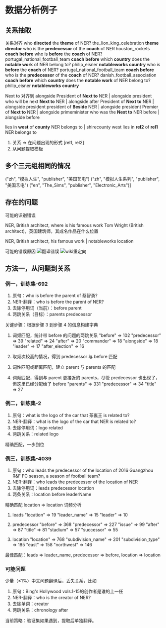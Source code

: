 # 数据分析例子

## 关系抽取
关系对齐
who **directed** the **theme** of NER?	the_lion_king_celebration	**theme**	**director**
who is the **predecessor** of the **coach** of NER	houston_rockets	**coach**	**before**
who is **before** the **coach** of NER?	portugal_national_football_team	**coach**	**before**
which **country** does the **notable work** of NER belong to?	philip_eisner	**notableworks**	**country**
who is **before** the **coach** of NER?	portugal_national_football_team	**coach**	**before**
who is the **predecessor** of the **coach** of NER?	danish_football_association	**coach**	**before**
which **country** does the **notable work** of NER belong to?	philip_eisner	**notableworks**	**country**

Next to 对齐到 alongside 
President of **Next to** NER	|	alongside	president
who will be next **Next to** NER	|	alongside	after
President of **Next to** NER	|	alongside	president
president of **Beside** NER	|	alongside	president
Premier of **Next to** NER	|	alongside	primeminister
who was the **Next to** NER before	|	alongside	before

lies in **west** of **county** NER belongs to	|	shirecounty	west
lies in **rel2** of **rel1** NER belongs to

1. 关系 => 在问题出现的形式 [rel1, rel2]
2. 从问题提取模板

## 多个三元组相同的情况
("zh", "模拟人生", "publisher", "美国艺电")
("zh", "模拟人生系列", "publisher", "美国艺电")
("en", "The_Sims", "publisher", "Electronic_Arts")]

## 存在的问题
可能的识别错误

NER, British architect, where is his famous work
Tom Wright (British architect)，英国建筑师，其成名作品在什么位置

NER, British architect, his famous work	|	notableworks	location


可能的错误原因
![翻译错误](https://cdn.jsdelivr.net/gh/zhihongecnu/PicBed3/picgo/翻译错误.png)
![wiki重定向](https://cdn.jsdelivr.net/gh/zhihongecnu/PicBed3/picgo/wiki重定向.png)



## 方法一，从问题到关系
### 例一，训练集-692
1. 原句：who is before the parent of 蔡智勇?
2. NER-翻译：who is before the parent of NER?
3. 去除停用词（当前）：before parent
4. 两跳关系（目标）：parents predecessor

关键步骤：根据步骤 3 到步骤 4 的信息构建字典

1. 词频匹配，统计带 before 的问题的两跳关系
"before"         => 102
"predecessor"    => 39
"related"        => 24
"after"          => 20
"commander"      => 18
"alongside"      => 18
"leader"         => 17
"after_election" => 16

2. 取频次较高的情况，得到 predecessor 与 before 匹配

3. 词性匹配或距离匹配，建立 parent 与 parents 的匹配
4. 词频匹配，得到与 parent 更接近的 parents，尽管 predecessor 也出现了，但这里已经分配给了 before
"parents"          => 331
"predecessor"      => 34
"title"            => 27

### 例二，训练集-2
1. 原句：what is the logo of the car that 茶裏王 is related to?
2. NER-翻译：what is the logo of the car that NER is related to?
3. 去除停用词：logo related
4. 两跳关系：related logo

精确匹配，一步到位

### 例三，训练集-4039
1. 原句：who leads the predecessor of the location of 2016 Guangzhou R&F FC season, a season of football team?
2. NER-翻译：who leads the predecessor of the location of NER
3. 去除停用词：leads predecessor location
4. 两条关系：location before leaderName

精确匹配 location => location
词频分析 
1. leads
"location"          => 19
"leader_name"       => 15
"leader"            => 10

2. predecessor
"before"       => 368
"predecessor"  => 227
"issue"        => 99
"after"        => 87
"title"        => 81
"stadium"      => 57
"successor"    => 55

3. location
"location"          => 768
"subdivision_name"  => 201
"subdivision_type"  => 185
"east"              => 158
"northwest"         => 146

最佳匹配：leads => leader_name, predecessor => before, location => location

### 可能问题
少量（≤1%）中文问题翻译后，丢失关系，比如
1. 原句：Bing's Hollywood vols.1-15的创作者是谁的上一任
2. NER-翻译：who is the creator of NER?
3. 去除单词：creator
4. 两跳关系：chronology after

当前策略：验证集如果遇到，提取后单独翻译。

